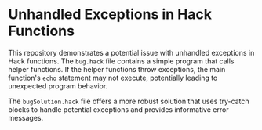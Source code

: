 # Unhandled Exceptions in Hack Functions

This repository demonstrates a potential issue with unhandled exceptions in Hack functions.  The `bug.hack` file contains a simple program that calls helper functions. If the helper functions throw exceptions, the main function's `echo` statement may not execute, potentially leading to unexpected program behavior.

The `bugSolution.hack` file offers a more robust solution that uses try-catch blocks to handle potential exceptions and provides informative error messages.